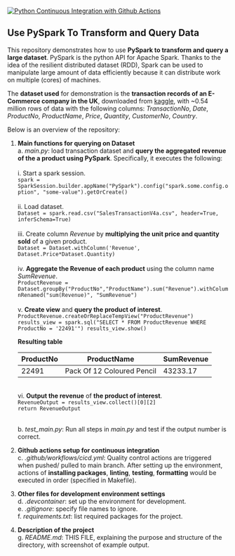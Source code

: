 [![Python Continuous Integration with Github Actions](https://github.com/nogibjj/PySparkStats_YCLiu/actions/workflows/main.yml/badge.svg)](https://github.com/nogibjj/PySparkStats_YCLiu/actions/workflows/main.yml)

## Use PySpark To Transform and Query Data

This repository demonstrates how to use **PySpark to transform and query a large dataset**. PySpark is the python API for Apache Spark. Thanks to the idea of the resilient distributed dataset (RDD), Spark can be used to manipulate large amount of data efficiently because it can distribute work on multiple (cores) of machines. 

The **dataset used** for demonstration is the **transaction records of an E-Commerce company in the UK**, downloaded from [kaggle](https://www.kaggle.com/datasets/gabrielramos87/an-online-shop-business), with ~0.54 million rows of data with the following columns: _TransactionNo_, _Date_, _ProductNo_, _ProductName_, _Price_, _Quantity_, _CustomerNo_, _Country_.

Below is an overview of the repository:
   
1. **Main functions for querying on Dataset**
   <br>a. _main.py_: load transaction dataset and **query the aggregated revenue of the a product using PySpark**. Specifically, it executes the following:<br>
   <br>         i. Start a spark session.
   <br>`spark = SparkSession.builder.appName("PySpark").config("spark.some.config.option", "some-value").getOrCreate()`<br>
   <br>         ii. Load dataset.
   <br>`Dataset = spark.read.csv("SalesTransactionV4a.csv", header=True, inferSchema=True)`<br>
   <br>         iii. Create column _Revenue_ by **multiplying the unit price and quantity sold** of a given product.
   <br>`Dataset = Dataset.withColumn('Revenue', Dataset.Price*Dataset.Quantity)`<br>
   <br>         iv. **Aggregate the Revenue of each product** using the column name _SumRevenue_.
   <br>`ProductRevenue = Dataset.groupBy("ProductNo","ProductName").sum("Revenue").withColumnRenamed("sum(Revenue)", "SumRevenue")`<br>
   <br>         v. **Create view** and **query the product of interest**.
   <br>`ProductRevenue.createOrReplaceTempView("ProductRevenue")
    results_view = spark.sql("SELECT * FROM ProductRevenue WHERE ProductNo = '22491'")
    results_view.show()`<br>
    
   **Resulting table**
   
   | ProductNo | ProductName | SumRevenue |
   |---|---|---|
   |22491| Pack Of 12 Coloured Pencil | 43233.17 |

    <br>         vi. **Output the revenue** of  **the product of interest**.
    <br>`RevenueOutput = results_view.collect()[0][2]`
    <br>`return RevenueOutput`

   <br>b. _test_main.py_: Run all steps in _main.py_ and test if the output number is correct.
   
3. **Github actions setup for continuous integration**
  <br>c. _.github/workflows/cicd.yml_: Quality control actions are triggered when pushed/ pulled to main branch. After setting up the environment, actions of **installing packages**, **linting**, **testing**, **formatting** would be executed in order (specified in Makefile). 

4. **Other files for development environment settings**
  <br>d. _.devcontainer_: set up the environment for development.
  <br>e. _.gitignore_: specify file names to ignore.
  <br>f. _requirements.txt_: list required packages for the project.

5. **Description of the project**
   <br>g. _README.md_: THIS FILE, explaining the purpose and structure of the directory, with screenshot of example output.


